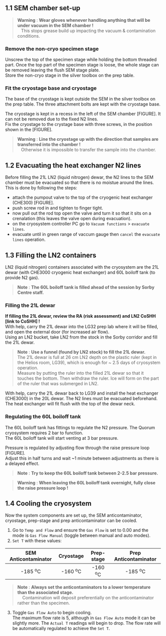 ## 1.1 SEM chamber set-up
> **Warning** : **Wear gloves whenever handling anything that will be under vacuum in the SEM chamber !**  
> &nbsp;&nbsp; This stops grease build up impacting the vacuum & contamination conditions.  

### Remove the non-cryo specimen stage
Unscrew the top of the specimen stage while holding the bottom threaded part. Once the top part of the specimen stage is loose, the whole stage can be removed leaving the flush SEM stage plate.  
Store the non-cryo stage in the silver toolbox on the prep table.
### Fit the cryostage base and cryostage
The base of the cryostage is kept outside the SEM in the silver toolbox on the prep table. The three attachment bolts are kept with the cryostage base.  

The cryostage is kept in a recess in the left of the SEM chamber [FIGURE]. It can not be removed due to the fixed N2 lines.  
Fix the cryostage to the crystage base with three screws, in the position shown in the [FIGURE].  

> **Warning** : **Line the cryostage up with the direction that samples are transferred into the chamber !**  
> &nbsp;&nbsp; Otherwise it is impossible to transfer the sample into the chamber.  

## 1.2 Evacuating the heat exchanger N2 lines  
Before filling the 21L LN2 (liquid nitrogen) dewar, the N2 lines to the SEM chamber must be evacuated so that there is no moistue around the lines.  
This is done by following the steps:
  - attach the pumpout valve to the top of the cryogenic heat exchanger (CHE300) [FIGURE].  
  - push screw rod in and tighten to finger tight.  
  - now pull out the rod top open the valve and turn it so that it sits on a crenalation (this leaves the valve open during evacuation).  
  - on the cryosystem controller PC go to `Vacuum functions` > `evacuate lines`.  
  - evacuate until in green range of vaccum gauge then `cancel` the `evacuate lines` operation.  

## 1.3 Filling the LN2 containers
LN2 (liquid nitrogen) containers associated with the cryosystem are the 21L dewar (with CHE3000 cryogenic heat exchanger) and 60L boiloff tank (to provide N2 gas).  
> **Note**
> : **The 60L boiloff tank is filled ahead of the session by Sorby Centre staff.**  

### Filling the 21L dewar
**If filling the 21L dewar, review the RA (risk assessment) and LN2 CoSHH [link to CoSHH] !**  
With help, carry the 21L dewar into the LG32 prep lab where it will be filled, and open the external door (for increased air flow).  
Using an LN2 bucket, take LN2 from the stock in the Sorby corridor and fill the 21L dewar. 
> **Note** : **Use a funnel (found by LN2 stock) to fill the 21L dewar.**  
> The 21L dewar is full at 26 cm LN2 depth on the plastic ruler (kept in the Helios room, LG39), which is enough for ~ 2.5 days of cryosystem operation.  
> Measure by putting the ruler into the filled 21L dewar so that it touches the bottom. Then withdraw the ruler. Ice will form on the part of the ruler that was submerged in LN2.  

With help, carry the 21L dewar back to LG39 and install the heat exchanger (CHE3000) in the 20L dewar. The N2 lines must be evacuated beforehand.  
The heat exchanger will fit flush with the top of the dewar neck.  

### Regulating the 60L boiloff tank
The 60L boiloff tank has fittings to regulate the N2 pressure.
The Quorum cryosystem requires 2 bar to function.  
The 60L boiloff tank will start venting at 3 bar pressure.  

Pressure is regulated by adjusting flow through the raise pressure loop [FIGURE].  
Adjust this in half turns and wait ~1 minute between adjustments as there is a delayed effect.  

> **Note**
>  : **Try to keep the 60L boiloff tank between 2-2.5 bar pressure.**  

> **Warning**
> : **When leaving the 60L boiloff tank overnight, fully close the raise pressure loop !**

## 1.4 Cooling the cryosystem  
Now the system components are set up, the SEM anticontaminator, cryostage, prep-stage and prep anticontaminator can be cooled.

  1. Go to `Temp and Flow` and ensure the `Gas Flow` is set to 0.00 and the mode is `Gas Flow Manual` (toggle between manual and auto modes).  
  2. `Set T` with these values:  

| SEM Anticontaminator | Cryostage | Prep-stage | Prep Anticontaminator |  
| :---: | :---: | :---: | :---: | 
| -185 <sup>o</sup>C | -160 <sup>o</sup>C | -160 <sup>o</sup>C |  -185 <sup>o</sup>C |  

> **Note**
> : **Always set the anticontaminators to a lower temperature than the associated stage.**  
> &nbsp; &nbsp; Contamination will deposit preferentially on the anticontaminator rather than the specimen.  

  3. Toggle `Gas Flow Auto` to begin cooling.  
The maximum flow rate is 5, although in `Gas Flow Auto` mode it can be slightly more.
The `Actual T` readings will begin to drop. The flow rate will be automatically regulated to achieve the `Set T`.  
